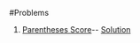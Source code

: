 #Problems

1. [Parentheses Score](https://leetcode.com/problems/score-of-parentheses)-- [Solution](./ParenthesesScore.java)